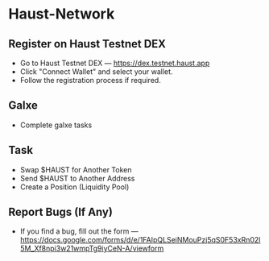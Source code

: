 # Haust-Network

## Register on Haust Testnet DEX  
- Go to Haust Testnet DEX — https://dex.testnet.haust.app
- Click "Connect Wallet" and select your wallet.  
- Follow the registration process if required.

## Galxe
- Complete galxe tasks

## Task

- Swap $HAUST for Another Token  
- Send $HAUST to Another Address  
- Create a Position (Liquidity Pool)  

## Report Bugs (If Any)  
- If you find a bug, fill out the form — https://docs.google.com/forms/d/e/1FAIpQLSeiNMouPzj5qS0F53xRn02l5M_Xf8npi3w21wmpTg9iyCeN-A/viewform
